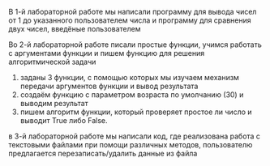 В 1-й лабораторной работе мы написали программу для вывода чисел от 1 до указанного пользователем числа и программу для сравнения двух чисел, введёные пользователем

Во 2-й лабораторной работе писали простые функции, учимся работать с аргументами функции и пишем функцию для решения алгоритмической задачи
1) заданы 3 функции, с помощью которых мы изучаем механизм передачи аргументов функции и вывод результата
2) создаём функцию с параметром возраста по умолчанию (30) и выводим результат
3) пишем алгоритм функции, который проверяет простое ли число и выводит True либо False.

в 3-й лабораторной работе мы написали код, где реализована работа с текстовыми файлами при помощи различных методов, пользователю предлагается перезаписать/удалить данные из файла
